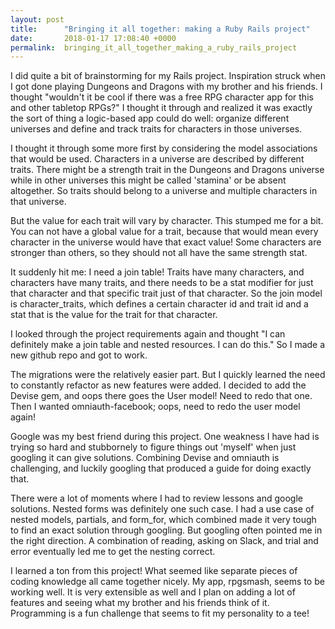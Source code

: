 ```yaml
---
layout: post
title:      "Bringing it all together: making a Ruby Rails project"
date:       2018-01-17 17:08:40 +0000
permalink:  bringing_it_all_together_making_a_ruby_rails_project
---
```



I did quite a bit of brainstorming for my Rails project. Inspiration struck when I got done playing Dungeons and Dragons with my brother and his friends. I thought "wouldn't it be cool if there was a free RPG character app for this and other tabletop RPGs?" I thought it through and realized it was exactly the sort of thing a logic-based app could do well: organize different universes and define and track traits for characters in those universes. 

I thought it through some more first by considering the model associations that would be used. Characters in a universe are described by different traits. There might be a strength trait in the Dungeons and Dragons universe while in other universes this might be called 'stamina' or be absent altogether. So traits should belong to a universe and multiple characters in that universe. 

But the value for each trait will vary by character. This stumped me for a bit. You can not have a global value for a trait, because that would mean every character in the universe would have that exact value! Some characters are stronger than others, so they should not all have the same strength stat. 

It suddenly hit me: I need a join table! Traits have many characters, and characters have many traits, and there needs to be a stat modifier for just that character and that specific trait just of that character. So the join model is character_traits, which defines a certain character id and trait id and a stat that is the value for the trait for that character. 

I looked through the project requirements again and thought "I can definitely make a join table and nested resources. I can do this." So I made a new github repo and got to work. 

The migrations were the relatively easier part. But I quickly learned the need to constantly refactor as new features were added. I decided to add the Devise gem, and oops there goes the User model! Need to redo that one. Then I wanted omniauth-facebook; oops, need to redo the user model again! 

Google was my best friend during this project. One weakness I have had is trying so hard and stubbornely to figure things out 'myself' when just googling it can give solutions. Combining Devise and omniauth is challenging, and luckily googling that produced a guide for doing exactly that. 

There were a lot of moments where I had to review lessons and google solutions. Nested forms was definitely one such case. I had a use case of nested models, partials, and form_for, which combined made it very tough to find an exact solution through googling. But googling often pointed me in the right direction. A combination of reading, asking on Slack, and trial and error eventually led me to get the nesting correct. 

I learned a ton from this project! What seemed like separate pieces of coding knowledge all came together nicely. My app, rpgsmash, seems to be working well. It is very extensible as well and I plan on adding a lot of features and seeing what my brother and his friends think of it. Programming is a fun challenge that seems to fit my personality to a tee!
